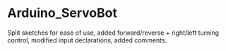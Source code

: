 # Arduino_ServoBot
Split sketches for ease of use, added forward/reverse + right/left turning control, 
modified input declarations, added comments.
